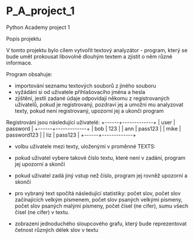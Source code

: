 # P_A_project_1
Python Academy project 1

Popis projektu

V tomto projektu bylo cílem vytvořit textový analyzátor - program, který se bude umět prokousat libovolně dlouhým textem a zjistit o něm různé informace.

Program obsahuje:

- importování seznamu textových souborů z jiného souboru
- vyžádání si od uživatele přihlašovacího jména a hesla
- zjištění, jestli zadané údaje odpovídají někomu z registrovaných uživatelů,
  pokud je registrovaný, pozdraví jej a umožni mu analyzovat texty,
  pokud není registrovaný, upozorní jej a ukonči program

Registrováni jsou následující uživatelé:
+------+-------------+
| user |   password  |
+------+-------------+
| bob  |     123     |
| ann  |   pass123   |
| mike | password123 |
| liz  |   pass123   |
+------+-------------+

- volbu uživatele mezi texty, uloženými v proměnné TEXTS:
- pokud uživatel vybere takové číslo textu, které není v zadání, program jej upozorní a skončí
- pokud uživatel zadá jiný vstup než číslo, program jej rovněž upozorní a skončí
- pro vybraný text spočítá následující statistiky:
    počet slov,
    počet slov začínajících velkým písmenem,
    počet slov psaných velkými písmeny,
    počet slov psaných malými písmeny,
    počet čísel (ne cifer),
    sumu všech čísel (ne cifer) v textu.
  
- zobrazení jednoduchého sloupcového grafu, který bude reprezentovat četnost různých délek slov v textu

